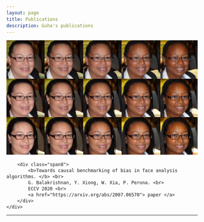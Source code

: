 ```yaml
---
layout: page
title: Publications
description: Guha's publications
---
```

<!--
<div class="container">
    <div class="row">
        <div class="col-sm">
        <a href="../assets/paper-figs/matching.png">
            <img src="../assets/paper-figs/matching.png"
                  title="matching" alt="matching"
            /></a>
        </div>

        <div class="col-sm">
            <b>Matched sample selection for face datasets via GAN projection. </b> <br>
            C. Singh, G. Balakrishnan, P. Perona <br>
            In submission. Link coming soon. <br>
        </div>
    </div>
</div>
-->

<div class="container">
    <div class="row-fluid">
        <div class="span4">
        <a href="../assets/paper-figs/face-bias_teaser.png">
            <img src="../assets/paper-figs/face-bias_teaser.png"
                  title="causal benchmarking" alt="causal benchmarking"
            /></a>
        </div>

        <div class="span8">
            <b>Towards causal benchmarking of bias in face analysis algorithms. </b> <br>
            G. Balakrishnan, Y. Xiong, W. Xia, P. Perona. <br>
            ECCV 2020 <br>
            <a href="https://arxiv.org/abs/2007.06570"> paper </a>
        </div>
    </div>
</div>

___


<!--
To increase the size of the title, use fewer # in front of the paper title.
To decrease the size of the title, use more #. 
To remove the italics, remove the * before and after the description
To remove the underline from the title, remove the <u> tags (<u> and </u>)
-->
